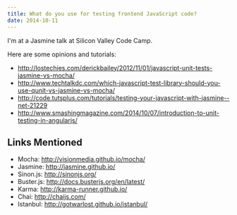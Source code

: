 ```yaml
---
title: What do you use for testing frontend JavaScript code?
date: 2014-10-11
---
```


I'm at a Jasmine talk at Silicon Valley Code Camp.

Here are some opinions and tutorials:

* http://lostechies.com/derickbailey/2012/11/01/javascript-unit-tests-jasmine-vs-mocha/
* http://www.techtalkdc.com/which-javascript-test-library-should-you-use-qunit-vs-jasmine-vs-mocha/
* http://code.tutsplus.com/tutorials/testing-your-javascript-with-jasmine--net-21229
* http://www.smashingmagazine.com/2014/10/07/introduction-to-unit-testing-in-angularjs/

<h2>Links Mentioned</h2>

* Mocha: http://visionmedia.github.io/mocha/
* Jasmine: http://jasmine.github.io/
* Sinon.js: http://sinonjs.org/
* Buster.js: http://docs.busterjs.org/en/latest/
* Karma: http://karma-runner.github.io/
* Chai: http://chaijs.com/
* Istanbul: http://gotwarlost.github.io/istanbul/

